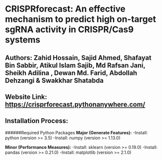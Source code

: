 # CRISPRforecast: An effective mechanism to predict high on-target sgRNA activity in CRISPR/Cas9 systems

## Authors: Zahid Hossain, Sajid Ahmed, Shafayat Bin Sabbir, Atikul Islam Sajib, Md Rafsan Jani, Sheikh Adilina , Dewan Md. Farid, Abdollah Dehzangi & Swakkhar Shatabda

## Website Link: https://crisprforecast.pythonanywhere.com/

## Installation Process:
######Required Python Packages
**Major (Generate Features):**
  -Install: python (version >= 3.5)
  -Install: numpy (version >= 1.13.0)

**Minor (Performance Measures):**
  -Install: sklearn (version >= 0.19.0)
  -Install: pandas (version >= 0.21.0)
  -Install: matplotlib (version >= 2.1.0)

